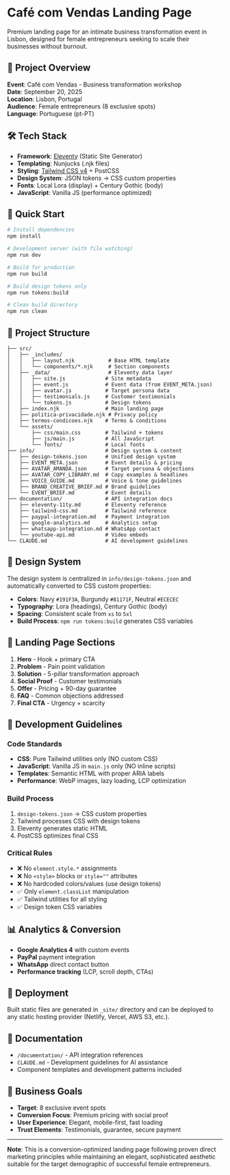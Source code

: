 # Café com Vendas Landing Page

Premium landing page for an intimate business transformation event in Lisbon, designed for female entrepreneurs seeking to scale their businesses without burnout.

## 🎯 Project Overview

**Event**: Café com Vendas - Business transformation workshop  
**Date**: September 20, 2025  
**Location**: Lisbon, Portugal  
**Audience**: Female entrepreneurs (8 exclusive spots)  
**Language**: Portuguese (pt-PT)  

## 🛠 Tech Stack

- **Framework**: [Eleventy](https://www.11ty.dev/) (Static Site Generator)
- **Templating**: Nunjucks (.njk files)
- **Styling**: [Tailwind CSS v4](https://tailwindcss.com/) + PostCSS
- **Design System**: JSON tokens → CSS custom properties
- **Fonts**: Local Lora (display) + Century Gothic (body)
- **JavaScript**: Vanilla JS (performance optimized)

## 🚀 Quick Start

```bash
# Install dependencies
npm install

# Development server (with file watching)
npm run dev

# Build for production
npm run build

# Build design tokens only
npm run tokens:build

# Clean build directory
npm run clean
```

## 📁 Project Structure

```
├── src/
│   ├── _includes/
│   │   ├── layout.njk           # Base HTML template
│   │   └── components/*.njk     # Section components
│   ├── _data/                   # Eleventy data layer
│   │   ├── site.js             # Site metadata
│   │   ├── event.js            # Event data (from EVENT_META.json)
│   │   ├── avatar.js           # Target persona data
│   │   ├── testimonials.js     # Customer testimonials
│   │   └── tokens.js           # Design tokens
│   ├── index.njk               # Main landing page
│   ├── politica-privacidade.njk # Privacy policy
│   ├── termos-condicoes.njk    # Terms & conditions
│   └── assets/
│       ├── css/main.css        # Tailwind + tokens
│       ├── js/main.js          # All JavaScript
│       └── fonts/              # Local fonts
├── info/                       # Design system & content
│   ├── design-tokens.json      # Unified design system
│   ├── EVENT_META.json         # Event details & pricing
│   ├── AVATAR_AMANDA.json      # Target persona & objections
│   ├── AVATAR_COPY_LIBRARY.md  # Copy examples & headlines
│   ├── VOICE_GUIDE.md          # Voice & tone guidelines
│   ├── BRAND_CREATIVE_BRIEF.md # Brand guidelines
│   └── EVENT_BRIEF.md          # Event details
├── documentation/              # API integration docs
│   ├── eleventy-11ty.md        # Eleventy reference
│   ├── tailwind-css.md         # Tailwind reference
│   ├── paypal-integration.md   # Payment integration
│   ├── google-analytics.md     # Analytics setup
│   ├── whatsapp-integration.md # WhatsApp contact
│   └── youtube-api.md          # Video embeds
└── CLAUDE.md                   # AI development guidelines
```

## 🎨 Design System

The design system is centralized in `info/design-tokens.json` and automatically converted to CSS custom properties:

- **Colors**: Navy `#191F3A`, Burgundy `#81171F`, Neutral `#ECECEC`
- **Typography**: Lora (headings), Century Gothic (body)
- **Spacing**: Consistent scale from `xs` to `5xl`
- **Build Process**: `npm run tokens:build` generates CSS variables

## 📄 Landing Page Sections

1. **Hero** - Hook + primary CTA
2. **Problem** - Pain point validation
3. **Solution** - 5-pillar transformation approach
4. **Social Proof** - Customer testimonials
5. **Offer** - Pricing + 90-day guarantee
6. **FAQ** - Common objections addressed
7. **Final CTA** - Urgency + scarcity

## 🔧 Development Guidelines

### Code Standards
- **CSS**: Pure Tailwind utilities only (NO custom CSS)
- **JavaScript**: Vanilla JS in `main.js` only (NO inline scripts)
- **Templates**: Semantic HTML with proper ARIA labels
- **Performance**: WebP images, lazy loading, LCP optimization

### Build Process
1. `design-tokens.json` → CSS custom properties
2. Tailwind processes CSS with design tokens
3. Eleventy generates static HTML
4. PostCSS optimizes final CSS

### Critical Rules
- ❌ No `element.style.*` assignments
- ❌ No `<style>` blocks or `style=""` attributes  
- ❌ No hardcoded colors/values (use design tokens)
- ✅ Only `element.classList` manipulation
- ✅ Tailwind utilities for all styling
- ✅ Design token CSS variables

## 📊 Analytics & Conversion

- **Google Analytics 4** with custom events
- **PayPal** payment integration
- **WhatsApp** direct contact button
- **Performance tracking** (LCP, scroll depth, CTAs)

## 🚀 Deployment

Built static files are generated in `_site/` directory and can be deployed to any static hosting provider (Netlify, Vercel, AWS S3, etc.).

## 📖 Documentation

- `/documentation/` - API integration references
- `CLAUDE.md` - Development guidelines for AI assistance
- Component templates and development patterns included

## 🎯 Business Goals

- **Target**: 8 exclusive event spots
- **Conversion Focus**: Premium pricing with social proof
- **User Experience**: Elegant, mobile-first, fast loading
- **Trust Elements**: Testimonials, guarantee, secure payment

---

**Note**: This is a conversion-optimized landing page following proven direct marketing principles while maintaining an elegant, sophisticated aesthetic suitable for the target demographic of successful female entrepreneurs.